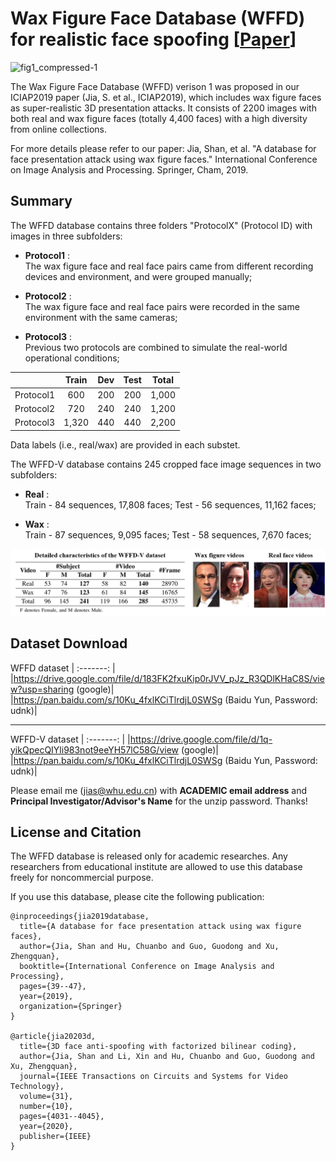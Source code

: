 # Wax Figure Face Database (WFFD) for realistic face spoofing [<a href="https://arxiv.org/pdf/1906.11900.pdf?ref=https://githubhelp.com">Paper</a>]

![fig1_compressed-1](WFFD.png)

The Wax Figure Face Database (WFFD) verison 1 was proposed in our ICIAP2019 paper (Jia, S. et al., ICIAP2019), which includes wax figure faces as super-realistic 3D presentation attacks. It consists of 2200 images with both real and wax figure faces (totally 4,400 faces) with a high diversity from online collections. 

For more details please refer to our paper:
Jia, Shan, et al. "A database for face presentation attack using wax figure faces." International Conference on Image Analysis and Processing. Springer, Cham, 2019.

## Summary 
The WFFD database contains three folders "ProtocolX" (Protocol ID) with images in three subfolders:

* **Protocol1** :<br/> The wax figure face and real face pairs came from different recording devices and environment, and were grouped manually;
  
* **Protocol2** :<br/> The wax figure face and real face pairs were recorded in the same environment with the same cameras;
    
* **Protocol3** :<br/> Previous two protocols are combined to simulate the real-world operational conditions;

|        | Train   |   Dev   |  Test   |  Total  | 
| :-------: | :-----: | :-----: | :-----: | :-----: |
|   Protocol1   | 600     | 200     | 200     | 1,000   | 
|   Protocol2   | 720     | 240     | 240     | 1,200   | 
|   Protocol3   | 1,320   | 440     | 440     | 2,200   | 

Data labels (i.e., real/wax) are provided in each substet.

The WFFD-V database contains 245 cropped face image sequences in two subfolders:

* **Real** :<br/> Train - 84 sequences, 17,808 faces; Test - 56 sequences, 11,162 faces;
  
* **Wax** :<br/> Train - 87 sequences, 9,095 faces; Test - 58 sequences, 7,670 faces;

![fig1_compressed-1](WFFD-V.png)

## Dataset Download

WFFD dataset
| :-------: | 
|https://drive.google.com/file/d/183FK2fxuKip0rJVV_pJz_R3QDlKHaC8S/view?usp=sharing (google)|
|https://pan.baidu.com/s/10Ku_4fxlKCiTlrdjL0SWSg (Baidu Yun, Password: udnk)|

-----------------------------------------------------------------------------------
WFFD-V dataset
| :-------: | 
|https://drive.google.com/file/d/1q-yikQpecQIYli983not9eeYH57lC58G/view (google)|
|https://pan.baidu.com/s/10Ku_4fxlKCiTlrdjL0SWSg (Baidu Yun, Password: udnk)|

Please email me (jias@whu.edu.cn) with **ACADEMIC email address** and **Principal Investigator/Advisor's Name** for the unzip password. Thanks! 

## License and Citation
The WFFD database is released only for academic researches. Any researchers from educational institute are allowed to use this database freely for noncommercial purpose.

If you use this database, please cite the following publication:
```
@inproceedings{jia2019database,
  title={A database for face presentation attack using wax figure faces},
  author={Jia, Shan and Hu, Chuanbo and Guo, Guodong and Xu, Zhengquan},
  booktitle={International Conference on Image Analysis and Processing},
  pages={39--47},
  year={2019},
  organization={Springer}
}

@article{jia20203d,
  title={3D face anti-spoofing with factorized bilinear coding},
  author={Jia, Shan and Li, Xin and Hu, Chuanbo and Guo, Guodong and Xu, Zhengquan},
  journal={IEEE Transactions on Circuits and Systems for Video Technology},
  volume={31},
  number={10},
  pages={4031--4045},
  year={2020},
  publisher={IEEE}
}

